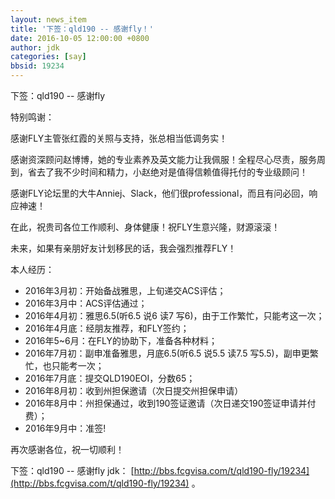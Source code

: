 ```yaml
---
layout: news_item
title: '下签：qld190 -- 感谢fly！'
date: 2016-10-05 12:00:00 +0800
author: jdk
categories: [say]
bbsid: 19234
---
```


下签：qld190 -- 感谢fly

特别鸣谢：

感谢FLY主管张红霞的关照与支持，张总相当低调务实！

感谢资深顾问赵博博，她的专业素养及英文能力让我佩服！全程尽心尽责，服务周到，省去了我不少时间和精力，小赵绝对是值得信赖值得托付的专业级顾问！

感谢FLY论坛里的大牛Anniej、Slack，他们很professional，而且有问必回，响应神速！


在此，祝贵司各位工作顺利、身体健康！祝FLY生意兴隆，财源滚滚！

未来，如果有亲朋好友计划移民的话，我会强烈推荐FLY！

本人经历：

- 2016年3月初：开始备战雅思，上旬递交ACS评估；
- 2016年3月中：ACS评估通过；
- 2016年4月初：雅思6.5(听6.5 说6 读7 写6)，由于工作繁忙，只能考这一次；
- 2016年4月底：经朋友推荐，和FLY签约；
- 2016年5~6月：在FLY的协助下，准备各种材料；
- 2016年7月初：副申准备雅思，月底6.5(听6.5 说5.5 读7.5 写5.5)，副申更繁忙，也只能考一次；
- 2016年7月底：提交QLD190EOI，分数65；
- 2016年8月初：收到州担保邀请（次日提交州担保申请）
- 2016年8月中：州担保通过，收到190签证邀请（次日递交190签证申请并付费）；
- 2016年9月中：准签!

再次感谢各位，祝一切顺利！

下签：qld190 -- 感谢fly jdk： [http://bbs.fcgvisa.com/t/qld190-fly/19234](http://bbs.fcgvisa.com/t/qld190-fly/19234) 。